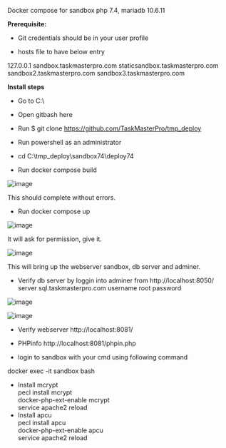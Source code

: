 Docker compose for sandbox php 7.4, mariadb 10.6.11

**Prerequisite:** 

  * Git credentials should be in your user profile

  * hosts file to have below entry 
  
  127.0.0.1 sandbox.taskmasterpro.com staticsandbox.taskmasterpro.com sandbox2.taskmasterpro.com sandbox3.taskmasterpro.com

**Install steps**

* Go to C:\

* Open gitbash here

* Run
$ git clone https://github.com/TaskMasterPro/tmp_deploy

* Run powershell as an administrator

* cd C:\tmp_deploy\sandbox74\deploy74

* Run docker compose build

![image](https://user-images.githubusercontent.com/104414289/211501120-43dd0728-b314-4236-bc07-09cf4b481d03.png)

This should complete without errors.

* Run docker compose up

![image](https://user-images.githubusercontent.com/104414289/211501401-6b5fc098-9be2-4250-863d-397851e61e57.png)

It will ask for permission, give it.

![image](https://user-images.githubusercontent.com/104414289/211501786-9adf434f-aa09-414a-8848-d219b628ca9c.png)

This will bring up the webserver sandbox, db server and adminer.

* Verify db server by loggin into adminer from 
http://localhost:8050/
server sql.taskmasterpro.com
username root
password <from docker-compose.yml>

![image](https://user-images.githubusercontent.com/104414289/211504354-900f111e-a60d-4f0e-99c6-845ddce6642c.png)

![image](https://user-images.githubusercontent.com/104414289/211504485-902dff0f-8b4a-4e08-80d3-c4e915a7cb43.png)

* Verify webserver 
  http://localhost:8081/
* PHPinfo http://localhost:8081/phpin.php

* login to sandbox with your cmd using following command 
 
 docker exec -it sandbox bash
* Install mcrypt  
 pecl install mcrypt  
 docker-php-ext-enable mcrypt  
 service apache2 reload
* Install apcu  
 pecl install apcu  
 docker-php-ext-enable apcu  
 service apache2 reload
 



